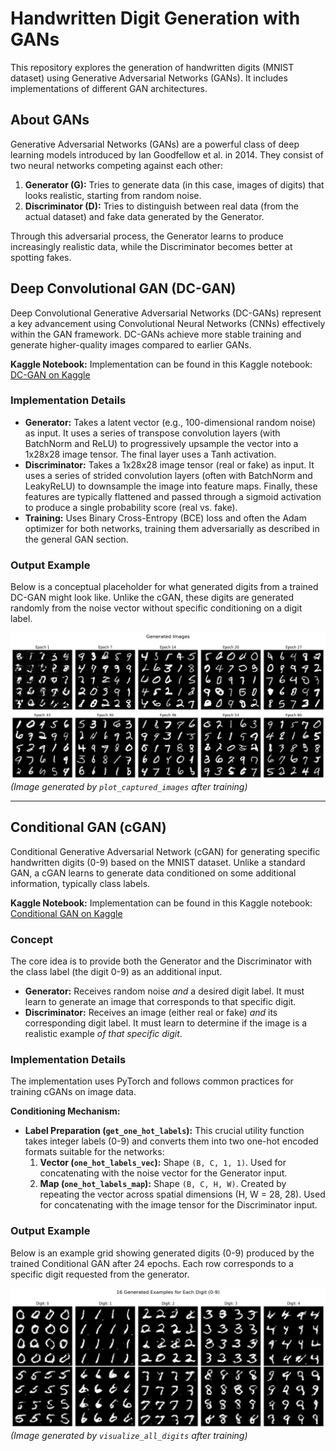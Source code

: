 # Handwritten Digit Generation with GANs

This repository explores the generation of handwritten digits (MNIST dataset) using Generative Adversarial Networks (GANs). It includes implementations of different GAN architectures.

## About GANs

Generative Adversarial Networks (GANs) are a powerful class of deep learning models introduced by Ian Goodfellow et al. in 2014. They consist of two neural networks competing against each other:

1.  **Generator (G):** Tries to generate data (in this case, images of digits) that looks realistic, starting from random noise.
2.  **Discriminator (D):** Tries to distinguish between real data (from the actual dataset) and fake data generated by the Generator.

Through this adversarial process, the Generator learns to produce increasingly realistic data, while the Discriminator becomes better at spotting fakes.


## Deep Convolutional GAN (DC-GAN)

Deep Convolutional Generative Adversarial Networks (DC-GANs) represent a key advancement using Convolutional Neural Networks (CNNs) effectively within the GAN framework. DC-GANs achieve more stable training and generate higher-quality images compared to earlier GANs.

**Kaggle Notebook:** Implementation can be found in this Kaggle notebook: [DC-GAN on Kaggle](https://www.kaggle.com/code/mohamedmohiey/dc-gan)

### Implementation Details

*   **Generator:** Takes a latent vector (e.g., 100-dimensional random noise) as input. It uses a series of transpose convolution layers (with BatchNorm and ReLU) to progressively upsample the vector into a 1x28x28 image tensor. The final layer uses a Tanh activation.
*   **Discriminator:** Takes a 1x28x28 image tensor (real or fake) as input. It uses a series of strided convolution layers (often with BatchNorm and LeakyReLU) to downsample the image into feature maps. Finally, these features are typically flattened and passed through a sigmoid activation to produce a single probability score (real vs. fake).
*   **Training:** Uses Binary Cross-Entropy (BCE) loss and often the Adam optimizer for both networks, training them adversarially as described in the general GAN section.

### Output Example

Below is a conceptual placeholder for what generated digits from a trained DC-GAN might look like. Unlike the cGAN, these digits are generated randomly from the noise vector without specific conditioning on a digit label.

![Generated Digits from DC-GAN](GANS/outputs/dcgan_final_grid.png)
*(Image generated by `plot_captured_images` after training)*

---
## Conditional GAN (cGAN)

Conditional Generative Adversarial Network (cGAN) for generating specific handwritten digits (0-9) based on the MNIST dataset. Unlike a standard GAN, a cGAN learns to generate data conditioned on some additional information, typically class labels.

**Kaggle Notebook:** Implementation can be found in this Kaggle notebook: [Conditional GAN on Kaggle](https://www.kaggle.com/code/mohamedmohiey/conditional-gan)

### Concept

The core idea is to provide both the Generator and the Discriminator with the class label (the digit 0-9) as an additional input.

*   **Generator:** Receives random noise *and* a desired digit label. It must learn to generate an image that corresponds to that specific digit.
*   **Discriminator:** Receives an image (either real or fake) *and* its corresponding digit label. It must learn to determine if the image is a realistic example *of that specific digit*.


### Implementation Details

The implementation uses PyTorch and follows common practices for training cGANs on image data.

**Conditioning Mechanism:**

   *   **Label Preparation (`get_one_hot_labels`):** This crucial utility function takes integer labels (0-9) and converts them into two one-hot encoded formats suitable for the networks:
        1.  **Vector (`one_hot_labels_vec`):** Shape `(B, C, 1, 1)`. Used for concatenating with the noise vector for the Generator input.
        2.  **Map (`one_hot_labels_map`):** Shape `(B, C, H, W)`. Created by repeating the vector across spatial dimensions (H, W = 28, 28). Used for concatenating with the image tensor for the Discriminator input.

### Output Example

Below is an example grid showing generated digits (0-9) produced by the trained Conditional GAN after 24 epochs. Each row corresponds to a specific digit requested from the generator.

![Generated Digits from Conditional GAN](GANS/outputs/cgan_final_grid.png)
*(Image generated by `visualize_all_digits` after training)*